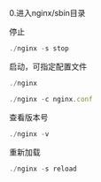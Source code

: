 0.进入nginx/sbin目录



停止

```javascript
./nginx -s stop
```

启动，可指定配置文件

```javascript
./nginx

./nginx -c nginx.conf
```

查看版本号

```javascript
./nginx -v
```

重新加载

```javascript
./nginx -s reload
```

